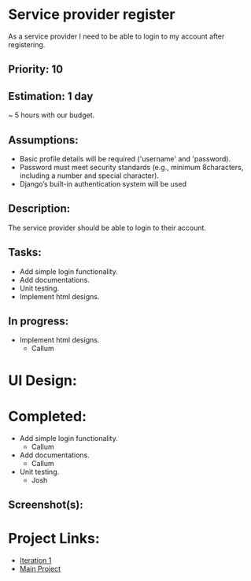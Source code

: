 # Service provider register
As a service provider I need to be able to login to my account after registering.

## Priority: 10

## Estimation: 1 day
~ 5 hours with our budget.

## Assumptions:
- Basic profile details will be required ('username' and 'password).
- Password must meet security standards (e.g., minimum 8characters, including a number and special character).
- Django’s built-in authentication system will be used 

## Description:
The service provider should be able to login to their account.

## Tasks:
- Add simple login functionality.
- Add documentations.
- Unit testing.
- Implement html designs.

## In progress:
- Implement html designs.
    - Callum

# UI Design:

# Completed:
- Add simple login functionality.
    - Callum
- Add documentations.
    - Callum
- Unit testing.
    - Josh

## Screenshot(s):

# Project Links:
- [Iteration 1](../iteration_1.md)
- [Main Project](../../README.md)
